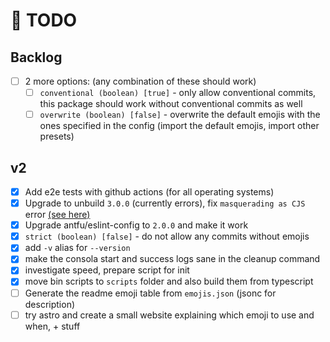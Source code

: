 # 🎯 TODO

## Backlog

- [ ] 2 more options: (any combination of these should work)
  - [ ] `conventional (boolean) [true]` - only allow conventional commits, this package should work without conventional commits as well
  - [ ] `overwrite (boolean) [false]` - overwrite the default emojis with the ones specified in the config (import the default emojis, import other presets)

## v2

- [x] Add e2e tests with github actions (for all operating systems)
- [x] Upgrade to unbuild `3.0.0` (currently errors), fix `masquerading as CJS` error [(see here)](https://arethetypeswrong.github.io/?p=eemoji)
- [x] Upgrade antfu/eslint-config to `2.0.0` and make it work
- [x] `strict (boolean) [false]` - do not allow any commits without emojis
- [x] add `-v` alias for `--version`
- [x] make the consola start and success logs sane in the cleanup command
- [x] investigate speed, prepare script for init
- [x] move bin scripts to `scripts` folder and also build them from typescript
- [ ] Generate the readme emoji table from `emojis.json` (jsonc for description)
- [ ] try astro and create a small website explaining which emoji to use and when, + stuff
